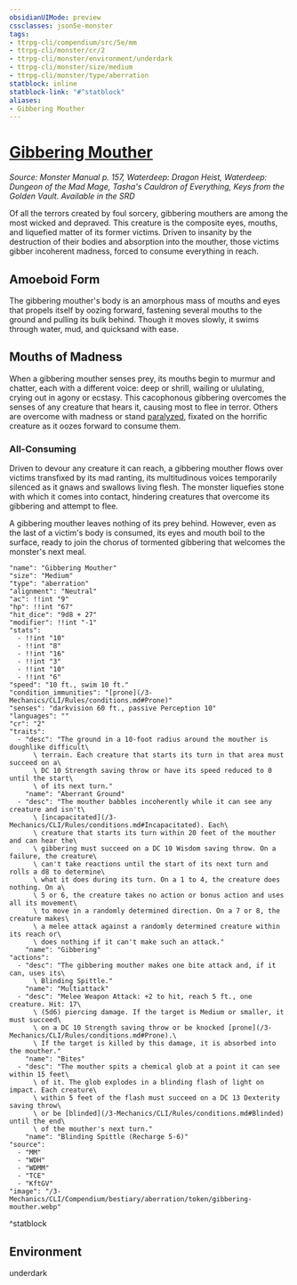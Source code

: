 ```yaml
---
obsidianUIMode: preview
cssclasses: json5e-monster
tags:
- ttrpg-cli/compendium/src/5e/mm
- ttrpg-cli/monster/cr/2
- ttrpg-cli/monster/environment/underdark
- ttrpg-cli/monster/size/medium
- ttrpg-cli/monster/type/aberration
statblock: inline
statblock-link: "#^statblock"
aliases:
- Gibbering Mouther
---
```

# [Gibbering Mouther](3-Mechanics\CLI\Compendium\bestiary\aberration/gibbering-mouther.md)
*Source: Monster Manual p. 157, Waterdeep: Dragon Heist, Waterdeep: Dungeon of the Mad Mage, Tasha's Cauldron of Everything, Keys from the Golden Vault. Available in the <span title='Systems Reference Document (5.1)'>SRD</span>*  

Of all the terrors created by foul sorcery, gibbering mouthers are among the most wicked and depraved. This creature is the composite eyes, mouths, and liquefied matter of its former victims. Driven to insanity by the destruction of their bodies and absorption into the mouther, those victims gibber incoherent madness, forced to consume everything in reach.

## Amoeboid Form

The gibbering mouther's body is an amorphous mass of mouths and eyes that propels itself by oozing forward, fastening several mouths to the ground and pulling its bulk behind. Though it moves slowly, it swims through water, mud, and quicksand with ease.

## Mouths of Madness

When a gibbering mouther senses prey, its mouths begin to murmur and chatter, each with a different voice: deep or shrill, wailing or ululating, crying out in agony or ecstasy. This cacophonous gibbering overcomes the senses of any creature that hears it, causing most to flee in terror. Others are overcome with madness or stand [paralyzed](/3-Mechanics/CLI/Rules/conditions.md#Paralyzed), fixated on the horrific creature as it oozes forward to consume them.

### All-Consuming

Driven to devour any creature it can reach, a gibbering mouther flows over victims transfixed by its mad ranting, its multitudinous voices temporarily silenced as it gnaws and swallows living flesh. The monster liquefies stone with which it comes into contact, hindering creatures that overcome its gibbering and attempt to flee.

A gibbering mouther leaves nothing of its prey behind. However, even as the last of a victim's body is consumed, its eyes and mouth boil to the surface, ready to join the chorus of tormented gibbering that welcomes the monster's next meal.

```statblock
"name": "Gibbering Mouther"
"size": "Medium"
"type": "aberration"
"alignment": "Neutral"
"ac": !!int "9"
"hp": !!int "67"
"hit_dice": "9d8 + 27"
"modifier": !!int "-1"
"stats":
  - !!int "10"
  - !!int "8"
  - !!int "16"
  - !!int "3"
  - !!int "10"
  - !!int "6"
"speed": "10 ft., swim 10 ft."
"condition_immunities": "[prone](/3-Mechanics/CLI/Rules/conditions.md#Prone)"
"senses": "darkvision 60 ft., passive Perception 10"
"languages": ""
"cr": "2"
"traits":
  - "desc": "The ground in a 10-foot radius around the mouther is doughlike difficult\
      \ terrain. Each creature that starts its turn in that area must succeed on a\
      \ DC 10 Strength saving throw or have its speed reduced to 0 until the start\
      \ of its next turn."
    "name": "Aberrant Ground"
  - "desc": "The mouther babbles incoherently while it can see any creature and isn't\
      \ [incapacitated](/3-Mechanics/CLI/Rules/conditions.md#Incapacitated). Each\
      \ creature that starts its turn within 20 feet of the mouther and can hear the\
      \ gibbering must succeed on a DC 10 Wisdom saving throw. On a failure, the creature\
      \ can't take reactions until the start of its next turn and rolls a d8 to determine\
      \ what it does during its turn. On a 1 to 4, the creature does nothing. On a\
      \ 5 or 6, the creature takes no action or bonus action and uses all its movement\
      \ to move in a randomly determined direction. On a 7 or 8, the creature makes\
      \ a melee attack against a randomly determined creature within its reach or\
      \ does nothing if it can't make such an attack."
    "name": "Gibbering"
"actions":
  - "desc": "The gibbering mouther makes one bite attack and, if it can, uses its\
      \ Blinding Spittle."
    "name": "Multiattack"
  - "desc": "Melee Weapon Attack: +2 to hit, reach 5 ft., one creature. Hit: 17\
      \ (5d6) piercing damage. If the target is Medium or smaller, it must succeed\
      \ on a DC 10 Strength saving throw or be knocked [prone](/3-Mechanics/CLI/Rules/conditions.md#Prone).\
      \ If the target is killed by this damage, it is absorbed into the mouther."
    "name": "Bites"
  - "desc": "The mouther spits a chemical glob at a point it can see within 15 feet\
      \ of it. The glob explodes in a blinding flash of light on impact. Each creature\
      \ within 5 feet of the flash must succeed on a DC 13 Dexterity saving throw\
      \ or be [blinded](/3-Mechanics/CLI/Rules/conditions.md#Blinded) until the end\
      \ of the mouther's next turn."
    "name": "Blinding Spittle (Recharge 5-6)"
"source":
  - "MM"
  - "WDH"
  - "WDMM"
  - "TCE"
  - "KftGV"
"image": "/3-Mechanics/CLI/Compendium/bestiary/aberration/token/gibbering-mouther.webp"
```
^statblock

## Environment

underdark